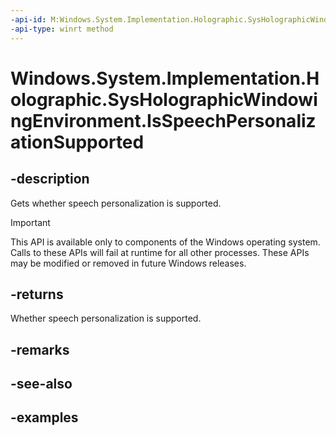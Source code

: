 ```yaml
---
-api-id: M:Windows.System.Implementation.Holographic.SysHolographicWindowingEnvironment.IsSpeechPersonalizationSupported
-api-type: winrt method
---
```


<!-- Method syntax.
public bool SysHolographicWindowingEnvironment.IsSpeechPersonalizationSupported()
-->

# Windows.System.Implementation.Holographic.SysHolographicWindowingEnvironment.IsSpeechPersonalizationSupported

## -description
Gets whether speech personalization is supported.

> [!IMPORTANT]
> This API is available only to components of the Windows operating system.  Calls to these APIs will fail at runtime for all other processes.  These APIs may be modified or removed in future Windows releases.

## -returns
Whether speech personalization is supported.

## -remarks

## -see-also

## -examples

